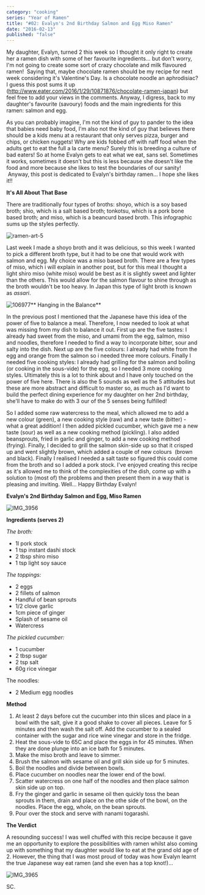 ```yaml
---
category: "cooking"
series: "Year of Ramen"
title: "#02: Evalyn's 2nd Birthday Salmon and Egg Miso Ramen"
date: "2016-02-13"
published: "false"
---
```


My daughter, Evalyn, turned 2 this week so I thought it only right to create her a ramen dish with some of her favourite ingredients... but don't worry, I'm not going to create some sort of crazy chocolate and milk flavoured ramen!  Saying that, maybe chocolate ramen should be my recipe for next week considering it's Valentine's Day. Is a chocolate noodle an aphrodisiac? I guess this post sums it up (http://www.eater.com/2016/1/29/10871876/chocolate-ramen-japan) but feel free to add your views in the comments. Anyway, I digress, back to my daughter's favourite (savoury) foods and the main ingredients for this ramen: salmon and egg.

As you can probably imagine, I'm not the kind of guy to pander to the idea that babies need baby food, I'm also not the kind of guy that believes there should be a kids menu at a restaurant that only serves pizza, burger and chips, or chicken nuggets! Why are kids fobbed off with naff food when the adults get to eat the full a la carte menu? Surely this is breeding a culture of bad eaters! So at home Evalyn gets to eat what we eat, sans sel. Sometimes it works, sometimes it doesn't but this is less because she doesn't like the food and more because she likes to test the boundaries of our sanity!  Anyway, this post is dedicated to Evalyn's birthday ramen... I hope she likes it!!

**It's All About That Base**

There are traditionally four types of broths: shoyo, which is a soy based broth; shio, which is a salt based broth; tonkotsu, which is a pork bone based broth; and miso, which is a beancurd based broth. This infographic sums up the styles perfectly.

![ramen-art-5](https://cookingwithscarss.files.wordpress.com/2016/02/ramen-art-5.jpg)

Last week I made a shoyo broth and it was delicious, so this week I wanted to pick a different broth type, but it had to be one that would work with salmon and egg. My choice was a miso based broth. There are a few types of miso, which i will explain in another post, but for this meal I thought a light shiro miso (white miso) would be best as it is slightly sweet and lighter than the others. This would allow for the salmon flavour to shine through as the broth wouldn't be too heavy. In Japan this type of light broth is known as _assari_.

![106977](https://cookingwithscarss.files.wordpress.com/2016/02/106977.jpg)** Hanging in the Balance**

In the previous post I mentioned that the Japanese have this idea of the power of five to balance a meal. Therefore, I now needed to look at what was missing from my dish to balance it out. First up are the five tastes: I already had sweet from the miso, and umami from the egg, salmon, miso and noodles, therefore I needed to find a way to incorporate bitter, sour and salty into the dish. Next up are the five colours: I already had white from the egg and orange from the salmon so i needed three more colours. Finally I needed five cooking styles: I already had grilling for the salmon and boiling (or cooking in the sous-vide) for the egg, so I needed 3 more cooking styles. Ultimately this is a lot to think about and I have only touched on the power of five here. There is also the 5 sounds as well as the 5 attitudes but these are more abstract and difficult to master so, as much as I'd want to build the perfect dining experience for my daughter on her 2nd birthday, she'll have to make do with 3 our of the 5 senses being fulfilled!

So I added some raw watercress to the meal, which allowed me to add a new colour (green), a new cooking style (raw) and a new taste (bitter) - what a great addition! I then added pickled cucumber, which gave me a new taste (sour) as well as a new cooking method (pickling). I also added beansprouts, fried in garlic and ginger, to add a new cooking method (frying). Finally, I decided to grill the salmon skin-side up so that it crisped up and went slightly brown, which added a couple of new colours  (brown and black). Finally I realised I needed a salt taste so figured this could come from the broth and so I added a pork stock. I've enjoyed creating this recipe as it's allowed me to think of the complexities of the dish, come up with a solution to (most of) the problems and then present them in a way that is pleasing and inviting. Well... Happy Birthday Evalyn!

**Evalyn's 2nd Birthday Salmon and Egg, Miso Ramen**

![IMG_3956](https://cookingwithscarss.files.wordpress.com/2016/02/img_3956.jpg?w=1536)

**Ingredients (serves 2)**

_The broth:_



* 1l pork stock
* 1 tsp instant dashi stock
* 2 tbsp shiro miso
* 1 tsp light soy sauce

_The toppings:_





* 2 eggs
* 2 fillets of salmon
* Handful of bean sprouts
* 1/2 clove garlic
* 1cm piece of ginger
* Splash of sesame oil
* Watercress

_The pickled cucumber:_





* 1 cucumber
* 2 tbsp sugar
* 2 tsp salt
* 60g rice vinegar

The noodles:





* 2 Medium egg noodles

**Method**





1. At least 2 days before cut the cucumber into thin slices and place in a bowl with the salt, give it a good shake to cover all pieces. Leave for 5 minutes and then wash the salt off. Add the cucumber to a sealed container with the sugar and rice wine vinegar and store in the fridge.
2. Heat the sous-vide to 65C and place the eggs in for 45 minutes. When they are done plunge into an ice bath for 5 minutes.
3. Make the miso broth and leave to simmer.
4. Brush the salmon with sesame oil and grill skin side up for 5 minutes.
5. Boil the noodles and divide between bowls.
6. Place cucumber on noodles near the lower end of the bowl.
7. Scatter watercress on one half of the noodles and then place salmon skin side up on top.
8. Fry the ginger and garlic in sesame oil then quickly toss the bean sprouts in them, drain and place on the othe side of the bowl, on the noodles. Place the egg, whole, on the bean sprouts.
9. Pour over the stock and serve with nanami togarashi.



**The Verdict**



A resounding success! I was well chuffed with this recipe because it gave me an opportunity to explore the possibilities with ramen whilst also coming up with something that my daughter would like to eat at the grand old age of 2\. However, the thing that I was most proud of today was how Evalyn learnt the true Japanese way eat ramen (and she even has a top knot!)...

![IMG_3965](https://cookingwithscarss.files.wordpress.com/2016/02/img_3965.jpg?w=2048)



SC.